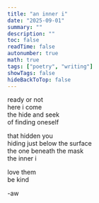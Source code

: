 ```yaml
---
title: "an inner i"
date: "2025-09-01"
summary: ""
description: ""
toc: false
readTime: false
autonumber: true
math: true
tags: ["poetry", "writing"]
showTags: false
hideBackToTop: false
---
```


ready or not  
here i come  
the hide and seek  
of finding oneself  
  
that hidden you  
hiding just below the surface  
the one beneath the mask  
the inner i  
  
love them  
be kind 

-aw